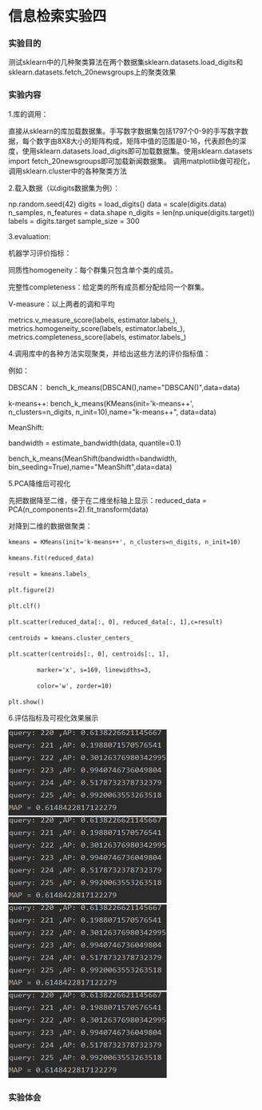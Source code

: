 # 信息检索实验四
### 实验目的

测试sklearn中的几种聚类算法在两个数据集sklearn.datasets.load_digits和sklearn.datasets.fetch_20newsgroups上的聚类效果

### 实验内容
1.库的调用： 

直接从sklearn的库加载数据集。手写数字数据集包括1797个0-9的手写数字数据，每个数字由8X8大小的矩阵构成，矩阵中值的范围是0-16，代表颜色的深度，使用sklearn.datasets.load_digits即可加载数据集。使用sklearn.datasets import fetch_20newsgroups即可加载新闻数据集。
调用matplotlib做可视化，调用sklearn.cluster中的各种聚类方法

2.载入数据（以digits数据集为例）：

np.random.seed(42)
digits = load_digits()
data = scale(digits.data)
n_samples, n_features = data.shape
n_digits = len(np.unique(digits.target))
labels = digits.target
sample_size = 300

3.evaluation:

机器学习评价指标：

同质性homogeneity：每个群集只包含单个类的成员。 

完整性completeness：给定类的所有成员都分配给同一个群集。

V-measure：以上两者的调和平均

metrics.v_measure_score(labels, estimator.labels_),
metrics.homogeneity_score(labels, estimator.labels_),
metrics.completeness_score(labels, estimator.labels_)

4.调用库中的各种方法实现聚类，并给出这些方法的评价指标值：

例如：

DBSCAN： bench_k_means(DBSCAN(),name="DBSCAN()",data=data)

k-means++:  bench_k_means(KMeans(init='k-means++', n_clusters=n_digits, n_init=10),name="k-means++", data=data)

MeanShift:

bandwidth = estimate_bandwidth(data, quantile=0.1)

bench_k_means(MeanShift(bandwidth=bandwidth, bin_seeding=True),name="MeanShift",data=data)

5.PCA降维后可视化

先把数据降至二维，便于在二维坐标轴上显示：reduced_data = PCA(n_components=2).fit_transform(data)

对降到二维的数据做聚类：

    kmeans = KMeans(init='k-means++', n_clusters=n_digits, n_init=10)

    kmeans.fit(reduced_data)

    result = kmeans.labels_

    plt.figure(2)

    plt.clf()

    plt.scatter(reduced_data[:, 0], reduced_data[:, 1],c=result)

    centroids = kmeans.cluster_centers_

    plt.scatter(centroids[:, 0], centroids[:, 1],

            marker='x', s=169, linewidths=3,
            
            color='w', zorder=10)
            
    plt.show()

6.评估指标及可视化效果展示

![查询结果](https://github.com/479136200/IR-experiments/blob/master/images/picturemap.png)
![查询结果](https://github.com/479136200/IR-experiments/blob/master/images/picturemap.png)
![查询结果](https://github.com/479136200/IR-experiments/blob/master/images/picturemap.png)
![查询结果](https://github.com/479136200/IR-experiments/blob/master/images/picturemap.png)

### 实验体会
